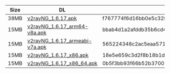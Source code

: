 |    Size   |     DL  | sha512sum |
|  ---  |  ---  |  ---  |
| 38MB | [v2rayNG_1.6.17.apk](https://cdn.jsdelivr.net/gh/googleians/v2rayNG@main/v2rayNG_1.6.17.apk) | f767774f6d16bb0e5c32fd44145632882a16d774328a51d4b2f28546b5bba69380257ab06fea35141b093de3d40ccc8e8f5a5cbc2736788d6f44f1b15b770ebe |
| 15MB | [v2rayNG_1.6.17_arm64-v8a.apk](https://cdn.jsdelivr.net/gh/googleians/v2rayNG@main/v2rayNG_1.6.17_arm64-v8a.apk) | bbab4d1a2afddb35b6cd407d19b0c3a954212196d193e85a980d88b28bc288c773a9e1cb749a8cacba4aa32b082a67fbfffce4e99ad2bacf72a052753edaa9fc |
| 15MB | [v2rayNG_1.6.17_armeabi-v7a.apk](https://cdn.jsdelivr.net/gh/googleians/v2rayNG@main/v2rayNG_1.6.17_armeabi-v7a.apk) | 565224348c2ac5eaa571b378d4cc8ca80ff528df0f14ec0c280c88040aeddbbcdfa45f5843114082209cae111310bddb384e5b2ac2126d36909b10d2ee21f89c |
| 15MB | [v2rayNG_1.6.17_x86.apk](https://cdn.jsdelivr.net/gh/googleians/v2rayNG@main/v2rayNG_1.6.17_x86.apk) | 18e5e659c3d2f8b18b1de4eec4333441810fe2ccf2e1d6eef8ea19a3eb7af6813fa2b4b03ee676dfdeabea28c87ffdb96ecc7665b27b74f6b9b15f41a3aed07c |
| 15MB | [v2rayNG_1.6.17_x86_64.apk](https://cdn.jsdelivr.net/gh/googleians/v2rayNG@main/v2rayNG_1.6.17_x86_64.apk) | 0b5f3bb93f66b52b3700745ad678c66b71e4cd39f9b85e448caa42c220b141ef11668a7c51b03a1cd18642889d4a438edcda7a3b04f649ba5ef7bc1ac910523e |
